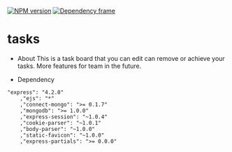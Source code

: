 [![NPM version](https://github.com/npm/npm)](https://github.com/npm/npm)
[![Dependency frame](https://github.com/visionmedia/express)](https://github.com/visionmedia/express)
<!-- [![Build Status](https://secure.travis-ci.org/evilstreak/markdown-js.png)](https://travis-ci.org/evilstreak/markdown-js) -->

# tasks

- About
This is a task board that you can edit can remove or achieve
your tasks. More features for team in the future.

- Dependency
```
"express": "4.2.0"
    ,"ejs": "*"
    ,"connect-mongo": ">= 0.1.7"
    ,"mongodb": ">= 1.0.0"
    ,"express-session": "~1.0.4"
    ,"cookie-parser": "~1.0.1"
    ,"body-parser": "~1.0.0"
    ,"static-favicon": "~1.0.0"
    ,"express-partials": ">= 0.0.0"
```